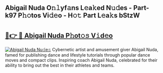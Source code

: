 ## Abigail Nuda O𝚗𝚕yf𝚊ns L𝚎a𝚔ed N𝚞𝚍es - Part-k97 P𝚑𝚘tos Vi𝚍𝚎o - H𝚘𝚝 Part L𝚎a𝚔s bStzW

# <h2><a href="http://kf8qse.oniu.top/?m=Abigail+Nuda">🔗👉 🔴 Abigail Nuda P𝚑ot𝚘𝚜 V𝚒d𝚎o</a></h2>

[![Abigail Nuda Nu𝚍e𝚜](https://i.imgur.com/0qMVB7G.gif)](http://kf8qse.oniu.top/?m=Abigail+Nuda)
Cybernetic artist and amusement giver Abigail Nuda, famed for publishing dance and lifestyle tutorials through popular dance moves and compact clips. Inspiring coach Abigail Nuda, celebrated for their ability to bring out the best in their athletes and teams.  
